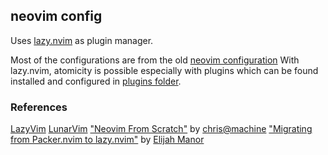 ## neovim config
Uses [lazy.nvim](https://github.com/folke/lazy.nvim) as plugin manager.

Most of the configurations are from the old [neovim configuration](../../../oldnvim/)
With lazy.nvim, atomicity is possible especially with plugins which can be found installed
and configured in [plugins folder](./lua/okat/plugins/).

### References
[LazyVim](https://github.com/LazyVim/LazyVim)
[LunarVim](https://github.com/LunarVim/LunarVim)
["Neovim From Scratch"](https://www.youtube.com/playlist?list=PLhoH5vyxr6Qq41NFL4GvhFp-WLd5xzIzZ) by [chris@machine](https://www.youtube.com/@chrisatmachine)
["Migrating from Packer.nvim to lazy.nvim"](https://www.youtube.com/watch?v=aqlxqpHs-aQ&t=436s) by [Elijah Manor](https://www.youtube.com/@ElijahManor)

